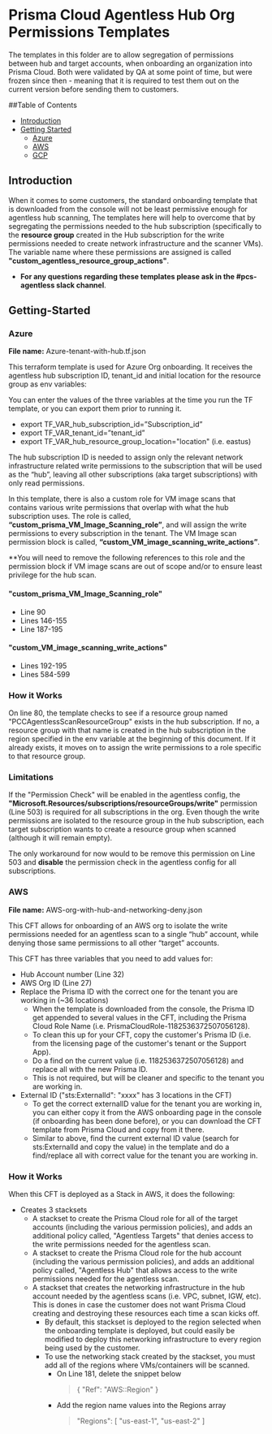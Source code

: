 # Prisma Cloud Agentless Hub Org Permissions Templates

The templates in this folder are to allow segregation of permissions between hub and target accounts, when onboarding an organization into Prisma Cloud.
Both were validated by QA at some point of time, but were frozen since then - meaning that it is required to test them out on the current version before sending them to customers.

##Table of Contents

* [Introduction](#introduction)
* [Getting Started](#getting-started)
  * [Azure](#azure)
  * [AWS](#aws)
  * [GCP](#gcp)

## Introduction

When it comes to some customers, the standard onboarding template that is downloaded from the console will not be least permissive enough for agentless hub scanning, The templates here will help to overcome that by segregating the permissions needed to the hub subscription (specifically to the **resource group** created in the Hub subscription for the write permissions needed to create network infrastructure and the scanner VMs). The variable name where these permissions are assigned is called **"custom_agentless_resource_group_actions"**.

* **For any questions regarding these templates please ask in the #pcs-agentless slack channel**.

## Getting-Started

### Azure

**File name:** Azure-tenant-with-hub.tf.json

This terraform template is used for Azure Org onboarding. It receives the agentless hub subscription ID, tenant_id and initial location for the resource group as env variables: 

You can enter the values of the three variables at the time you run the TF template, or you can export them prior to running it.

* export TF_VAR_hub_subscription_id=”Subscription_id”
* export TF_VAR_tenant_id=”tenant_id”
* export TF_VAR_hub_resource_group_location="location" (i.e. eastus)

The hub subscription ID is needed to assign only the relevant network infrastructure related write permissions to the subscription that will be used as the “hub”, leaving all other subscriptions (aka target subscriptions) with only read permissions.

In this template, there is also a custom role for VM image scans that contains various write permissions that overlap with what the hub subscription uses. The role is called, **“custom_prisma_VM_Image_Scanning_role”**, and will assign the write permissions to every subscription in the tenant. The VM Image scan permission block is called, **“custom_VM_image_scanning_write_actions”**.

**You will need to remove the following references to this role and the permission block if VM image scans are out of scope and/or to ensure least privilege for the hub scan. 

#### "custom_prisma_VM_Image_Scanning_role"

* Line 90
* Lines 146-155
* Line 187-195

#### "custom_VM_image_scanning_write_actions"

* Lines 192-195
* Lines 584-599

### How it Works

On line 80, the template checks to see if a resource group named "PCCAgentlessScanResourceGroup" exists in the hub subscription. If no, a resource group with that name is created in the hub subscription in the region specified in the env variable at the beginning of this document. If it already exists, it moves on to assign the write permissions to a role specific to that resource group.

### Limitations

If the "Permission Check" will be enabled in the agentless config, the **"Microsoft.Resources/subscriptions/resourceGroups/write"** permission (Line 503) is required for all subscriptions in the org. Even though the write permissions are isolated to the resource group in the hub subscription, each target subscription wants to create a resource group when scanned (although it will remain empty). 

The only workaround for now would to be remove this permission on Line 503 and **disable** the permission check in the agentless config for all subscriptions.


### AWS

**File name:** AWS-org-with-hub-and-networking-deny.json

This CFT allows for onboarding of an AWS org to isolate the write permissions needed for an agentless scan to a single “hub” account, while denying those same permissions to all other “target” accounts.

This CFT has three variables that you need to add values for:

* Hub Account number (Line 32)
* AWS Org ID (Line 27)
* Replace the Prisma ID with the correct one for the tenant you are working in (~36 locations)
  * When the template is downloaded from the console, the Prisma ID get appended to several values in the CFT, including the Prisma Cloud Role Name (i.e. PrismaCloudRole-1182536372507056128).
  * To clean this up for your CFT, copy the customer's Prisma ID (i.e. from the licensing page of the customer's tenant or the Support App).
  * Do a find on the current value (i.e. 1182536372507056128) and replace all with the new Prisma ID.
  * This is not required, but will be cleaner and specific to the tenant you are working in.
* External ID ("sts:ExternalId": "xxxx" has 3 locations in the CFT)
  * To get the correct externalID value for the tenant you are working in, you can either copy it from the AWS onboarding page in the console (if onboarding has been done before), or you can download the CFT template from Prisma Cloud and copy from it there.
  * Similar to above, find the current external ID value (search for sts:ExternalId and copy the value) in the template and do a find/replace all with correct value for the tenant you are working in.

### How it Works

When this CFT is deployed as a Stack in AWS, it does the following:
* Creates 3 stacksets
  * A stackset to create the Prisma Cloud role for all of the target accounts (including the various permission policies), and adds an additional policy called, "Agentless Targets" that denies access to the write permissions needed for the agentless scan.
  * A stackset to create the Prisma Cloud role for the hub account (including the various permission policies), and adds an additional policy called, "Agentless Hub" that allows access to the write permissions needed for the agentless scan.
  * A stackset that creates the networking infrastructure in the hub account needed by the agentless scans (i.e. VPC, subnet, IGW, etc). This is dones in case the customer does not want Prisma Cloud creating and destroying these resources each time a scan kicks off.
    * By default, this stackset is deployed to the region selected when the onboarding template is deployed, but could easily be modified to deploy this networking infrastructure to every region being used by the customer.
    * To use the networking stack created by the stackset, you must add all of the regions where VMs/containers will be scanned.
      * On Line 181, delete the snippet below
        > {  "Ref": "AWS::Region"      }
      * Add the region name values into the Regions array
        > "Regions": [ "us-east-1", "us-east-2" ]






